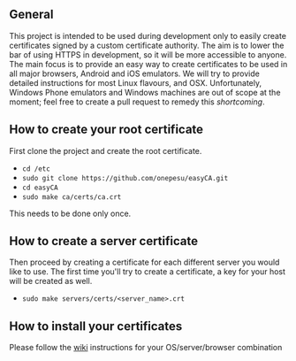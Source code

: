 General
-------
This project is intended to be used during development only to easily create certificates signed by a custom certificate authority. The aim is to lower the bar of using HTTPS in development, so it will be more accessible to anyone. The main focus is to provide an easy way to create certificates to be used in all major browsers, Android and iOS emulators. We will try to provide detailed instructions for most Linux flavours, and OSX. Unfortunately, Windows Phone emulators and Windows machines are out of scope at the moment; feel free to create a pull request to remedy this _shortcoming_.

How to create your root certificate
------------------------------------
First clone the project and create the root certificate.

* `cd /etc`
* `sudo git clone https://github.com/onepesu/easyCA.git`
* `cd easyCA`
* `sudo make ca/certs/ca.crt`

This needs to be done only once.

How to create a server certificate
----------------------------------
Then proceed by creating a certificate for each different server you would like to use. The first time you'll try to create a certificate, a key for your host will be created as well.
* `sudo make servers/certs/<server_name>.crt`

How to install your certificates
--------------------------------
Please follow the [wiki](https://github.com/onepesu/easyCA/wiki) instructions for your OS/server/browser combination
